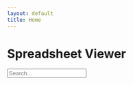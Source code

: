 ```yaml
---
layout: default
title: Home
---
```


<h1>Spreadsheet Viewer</h1>
<div id="table-container"></div>

<script src="https://cdnjs.cloudflare.com/ajax/libs/PapaParse/5.4.1/papaparse.min.js"></script>
<script src="/mlst-hash-template-example/assets/js/spreadsheet.js"></script>

<input type="text" id="searchInput" placeholder="Search..." />
